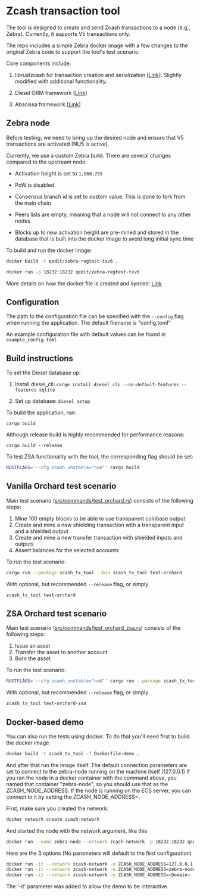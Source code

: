 # Zcash transaction tool

The tool is designed to create and send Zcash transactions to a node (e.g., Zebra). Currently, it supports V5 transactions only.

The repo includes a simple Zebra docker image with a few changes to the original Zebra code to support the tool's test scenario.

Core components include:

1) librustzcash for transaction creation and serialization [[Link](https://github.com/zcash/librustzcash)]. Slightly modified with additional functionality.

2) Diesel ORM framework [[Link](https://diesel.rs/)] 

3) Abscissa framework [[Link](https://github.com/iqlusioninc/abscissa)]



## Zebra node 

Before testing, we need to bring up the desired node and ensure that V5 transactions are activated (NU5 is active).

Currently, we use a custom Zebra build. There are several changes compared to the upstream node:

- Activation height is set to `1,060,755`

- PoW is disabled 

- Consensus branch id is set to custom value. This is done to fork from the main chain

- Peers lists are empty, meaning that a node will not connect to any other nodes

- Blocks up to new activation height are pre-mined and stored in the database that is built into the docker image to avoid long initial sync time

To build and run the docker image:

```bash
docker build -t qedit/zebra-regtest-txv6 .

docker run -p 18232:18232 qedit/zebra-regtest-txv6
``` 

More details on how the docker file is created and synced: [Link](https://github.com/QED-it/zcash_tx_tool/blob/main/Dockerfile)


## Configuration

The path to the configuration file can be specified with the `--config` flag when running the application. The default filename is "config.toml"

An example configuration file with default values can be found in `example_config.toml`


## Build instructions

To set the Diesel database up:

1) Install diesel_cli: `cargo install diesel_cli --no-default-features --features sqlite`

2) Set up database: `diesel setup`

To build the application, run:

`cargo build`

Although release build is highly recommended for performance reasons:

`cargo build --release`

To test ZSA functionality with the tool, the corresponding flag should be set:

```bash
RUSTFLAGS='--cfg zcash_unstable="nu6"' cargo build
```

## Vanilla Orchard test scenario

Main test scenario ([src/commands/test_orchard.rs](src/commands/test_orchard.rs)) consists of the following steps:

1) Mine 100 empty blocks to be able to use transparent coinbase output
2) Create and mine a new shielding transaction with a transparent input and a shielded output
3) Create and mine a new transfer transaction with shielded inputs and outputs
4) Assert balances for the selected accounts

To run the test scenario:

```bash
cargo run --package zcash_tx_tool --bin zcash_tx_tool test-orchard
```

With optional, but recommended `--release` flag, or simply 

```bash
zcash_tx_tool test-orchard
```

## ZSA Orchard test scenario

Main test scenario ([src/commands/test_orchard_zsa.rs](src/commands/test_orchard_zsa.rs)) consists of the following steps:

1) Issue an asset
2) Transfer the asset to another account
3) Burn the asset

To run the test scenario:

```bash
RUSTFLAGS='--cfg zcash_unstable="nu6"' cargo run --package zcash_tx_tool --bin zcash_tx_tool test-orchard-zsa
```

With optional, but recommended `--release` flag, or simply

```bash
zcash_tx_tool test-orchard-zsa
```

## Docker-based demo

You can also run the tests using docker. To do that you'll need first to build the docker image

```bash
docker build -t zcash_tx_tool -f Dockerfile-demo .
```

And after that run the image itself.
The default connection parameters are set to connect to the zebra-node running on the machine itself (127.0.0.1)
If you ran the node in a docker container with the command above, you named that container "zebra-node", so you should use that as the ZCASH_NODE_ADDRESS.
If the node is running on the ECS server, you can connect to it by setting the ZCASH_NODE_ADDRESS=<Domain>.

First, make sure you created the network:
```bash
docker network create zcash-network
```
And started the node with the network argument, like this
```bash
docker run --name zebra-node --network zcash-network -p 18232:18232 qedit/zebra-singlenode-txv5
```

Here are the 3 options (No parameters will default to the first configuration)

```bash
docker run -it --network zcash-network -e ZCASH_NODE_ADDRESS=127.0.0.1 -e ZCASH_NODE_PORT=18232 -e ZCASH_NODE_PROTOCOL=http zcash_tx_tool
docker run -it --network zcash-network -e ZCASH_NODE_ADDRESS=zebra-node -e ZCASH_NODE_PORT=18232 -e ZCASH_NODE_PROTOCOL=http zcash_tx_tool
docker run -it --network zcash-network -e ZCASH_NODE_ADDRESS=<Domain> -e ZCASH_NODE_PORT=18232 -e ZCASH_NODE_PROTOCOL=http zcash_tx_tool
```
The '-it' parameter was added to allow the demo to be interactive.
